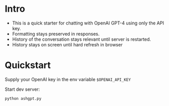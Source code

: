 # Intro
* This is a quick starter for chatting with OpenAI GPT-4 using only the API key.
* Formatting stays preserved in responses.
* History of the conversation stays relevant until server is restarted.
* History stays on screen until hard refresh in browser

# Quickstart
Supply your OpenAI key in the env variable `$OPENAI_API_KEY`

Start dev server:

```python
python ashgpt.py
```